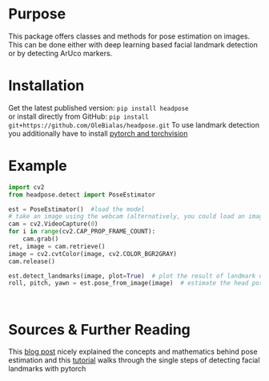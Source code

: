# Purpose
This package offers classes and methods for pose estimation on images. This can be done either with deep learning
based facial landmark detection or by detecting ArUco markers.

# Installation
Get the latest published version: `pip install headpose` \
or install directly from GitHub: `pip install git+https://github.com/OleBialas/headpose.git`
To use landmark detection you additionally have to install
[pytorch and torchvision](https://pytorch.org/get-started/locally/)

# Example
```python
import cv2
from headpose.detect import PoseEstimator

est = PoseEstimator()  #load the model
# take an image using the webcam (alternatively, you could load an image)
cam = cv2.VideoCapture(0)
for i in range(cv2.CAP_PROP_FRAME_COUNT):
    cam.grab()
ret, image = cam.retrieve()
image = cv2.cvtColor(image, cv2.COLOR_BGR2GRAY)
cam.release()

est.detect_landmarks(image, plot=True)  # plot the result of landmark detection
roll, pitch, yawn = est.pose_from_image(image)  # estimate the head pose




```


# Sources & Further Reading
This [blog post](https://learnopencv.com/head-pose-estimation-using-opencv-and-dlib/) nicely explained the concepts 
and mathematics behind pose estimation and this [tutorial](https://towardsdatascience.com/face-landmarks-detection-with-pytorch-4b4852f5e9c4)
walks through the single steps of detecting facial landmarks with pytorch



